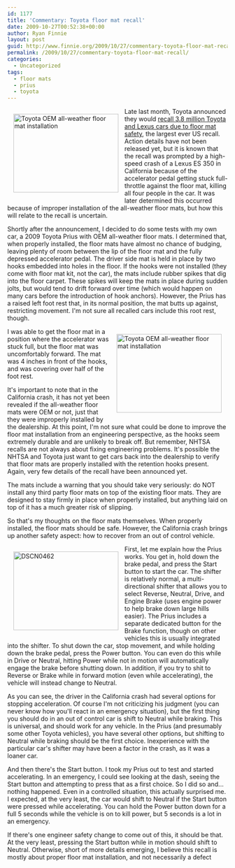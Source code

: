 ```yaml
---
id: 1177
title: 'Commentary: Toyota floor mat recall'
date: 2009-10-27T00:52:38+00:00
author: Ryan Finnie
layout: post
guid: http://www.finnie.org/2009/10/27/commentary-toyota-floor-mat-recall/
permalink: /2009/10/27/commentary-toyota-floor-mat-recall/
categories:
  - Uncategorized
tags:
  - floor mats
  - prius
  - toyota
---
```

[<img src="http://farm4.static.flickr.com/3465/3967548751_66648fe8c1_m.jpg" width="240" height="180" alt="Toyota OEM all-weather floor mat installation" style="float: left; margin: 1em;" />](http://www.flickr.com/photos/fo0bar/3967548751/ "Toyota OEM all-weather floor mat installation by Ryan Finnie, on Flickr")Late last month, Toyota announced they would [recall 3.8 million Toyota and Lexus cars due to floor mat safety](http://www.huffingtonpost.com/2009/09/29/toyota-lexus-mat-recall-3_n_303584.html), the largest ever US recall. Action details have not been released yet, but it is known that the recall was prompted by a high-speed crash of a Lexus ES 350 in California because of the accelerator pedal getting stuck full-throttle against the floor mat, killing all four people in the car. It was later determined this occurred because of improper installation of the all-weather floor mats, but how this will relate to the recall is uncertain.

Shortly after the announcement, I decided to do some tests with my own car, a 2009 Toyota Prius with OEM all-weather floor mats. I determined that, when properly installed, the floor mats have almost no chance of budging, leaving plenty of room between the lip of the floor mat and the fully depressed accelerator pedal. The driver side mat is held in place by two hooks embedded into holes in the floor. If the hooks were not installed (they come with floor mat kit, not the car), the mats include rubber spikes that dig into the floor carpet. These spikes will keep the mats in place during sudden jolts, but would tend to drift forward over time (which would happen on many cars before the introduction of hook anchors). However, the Prius has a raised left foot rest that, in its normal position, the mat butts up against, restricting movement. I'm not sure all recalled cars include this root rest, though.

[<img src="http://farm4.static.flickr.com/3461/3968327324_a72a609006_m.jpg" width="240" height="180" alt="Toyota OEM all-weather floor mat installation" style="float: right; margin: 1em;" />](http://www.flickr.com/photos/fo0bar/3968327324/ "Toyota OEM all-weather floor mat installation by Ryan Finnie, on Flickr")I was able to get the floor mat in a position where the accelerator was stuck full, but the floor mat was uncomfortably forward. The mat was 4 inches in front of the hooks, and was covering over half of the foot rest.

It's important to note that in the California crash, it has not yet been revealed if the all-weather floor mats were OEM or not, just that they were improperly installed by the dealership. At this point, I'm not sure what could be done to improve the floor mat installation from an engineering perspective, as the hooks seem extremely durable and are unlikely to break off. But remember, NHTSA recalls are not always about fixing engineering problems. It's possible the NHTSA and Toyota just want to get cars back into the dealership to verify that floor mats are properly installed with the retention hooks present. Again, very few details of the recall have been announced yet.

The mats include a warning that you should take very seriously: do NOT install any third party floor mats on top of the existing floor mats. They are designed to stay firmly in place when properly installed, but anything laid on top of it has a much greater risk of slipping.

So that's my thoughts on the floor mats themselves. When properly installed, the floor mats should be safe. However, the California crash brings up another safety aspect: how to recover from an out of control vehicle.

[<img src="http://farm2.static.flickr.com/1026/539533733_5791c33122_m.jpg" width="240" height="180" alt="DSCN0462" style="float: left; margin: 1em;" />](http://www.flickr.com/photos/fo0bar/539533733/ "DSCN0462 by Ryan Finnie, on Flickr")First, let me explain how the Prius works. You get in, hold down the brake pedal, and press the Start button to start the car. The shifter is relatively normal, a multi-directional shifter that allows you to select Reverse, Neutral, Drive, and Engine Brake (uses engine power to help brake down large hills easier). The Prius includes a separate dedicated button for the Brake function, though on other vehicles this is usually integrated into the shifter. To shut down the car, stop movement, and while holding down the brake pedal, press the Power button. You can even do this while in Drive or Neutral, hitting Power while not in motion will automatically engage the brake before shutting down. In addition, if you try to shit to Reverse or Brake while in forward motion (even while accelerating), the vehicle will instead change to Neutral.

As you can see, the driver in the California crash had several options for stopping acceleration. Of course I'm not criticizing his judgment (you can never know how you'll react in an emergency situation), but the first thing you should do in an out of control car is shift to Neutral while braking. This is universal, and should work for any vehicle. In the Prius (and presumably some other Toyota vehicles), you have several other options, but shifting to Neutral while braking should be the first choice. Inexperience with the particular car's shifter may have been a factor in the crash, as it was a loaner car.

And then there's the Start button. I took my Prius out to test and started accelerating. In an emergency, I could see looking at the dash, seeing the Start button and attempting to press that as a first choice. So I did so and... nothing happened. Even in a controlled situation, this actually surprised me. I expected, at the very least, the car would shift to Neutral if the Start button were pressed while accelerating. You can hold the Power button down for a full 5 seconds while the vehicle is on to kill power, but 5 seconds is a lot in an emergency.

If there's one engineer safety change to come out of this, it should be that. At the very least, pressing the Start button while in motion should shift to Neutral. Otherwise, short of more details emerging, I believe this recall is mostly about proper floor mat installation, and not necessarily a defect
